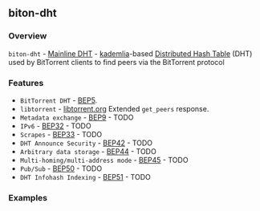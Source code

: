 ## biton-dht

### Overview
`biton-dht` - [Mainline DHT](https://en.wikipedia.org/wiki/Mainline_DHT)   - [kademlia](https://en.wikipedia.org/wiki/Kademlia)-based [Distributed Hash Table](https://en.wikipedia.org/wiki/Distributed_hash_table) (DHT) used by BitTorrent clients to find peers via the BitTorrent protocol


### Features
- `BitTorrent DHT` - [BEP5](http://bittorrent.org/beps/bep_0005.html).
- `libtorrent` - [libtorrent.org](http://www.libtorrent.org/dht_extensions.html) Extended `get_peers` response.
- `Metadata exchange` - [BEP9](http://bittorrent.org/beps/bep_0009.html) - TODO
- `IPv6` - [BEP32](http://bittorrent.org/beps/bep_0032.html) - TODO
- `Scrapes` - [BEP33](http://bittorrent.org/beps/bep_0033.html) - TODO
- `DHT Announce Security` - [BEP42](http://bittorrent.org/beps/bep_0042.html) - TODO
- `Arbitrary data storage` - [BEP44](http://bittorrent.org/beps/bep_0044.html) - TODO
- `Multi-homing/multi-address mode` - [BEP45](http://bittorrent.org/beps/bep_0045.html) - TODO
- `Pub/Sub` - [BEP50](http://bittorrent.org/beps/bep_0050.html) - TODO
- `DHT Infohash Indexing` - [BEP51](http://bittorrent.org/beps/bep_0051.html) - TODO

### Examples
